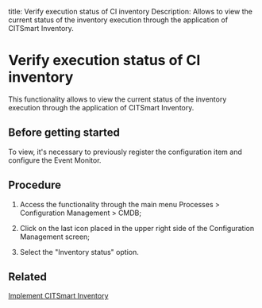 title: Verify execution status of CI inventory
Description: Allows to view the current status of the inventory execution through the application of CITSmart Inventory.
# Verify execution status of CI inventory

This functionality allows to view the current status of the inventory execution
through the application of CITSmart Inventory.

Before getting started
--------------------------

To view, it's necessary to previously register the configuration item and
configure the Event Monitor.

Procedure
-------------

1.  Access the functionality through the main menu Processes \> Configuration
    Management \> CMDB;

2.  Click on the last icon placed in the upper right side of the Configuration
    Management screen;

3.  Select the "Inventory status" option.

Related
----------

[Implement CITSmart Inventory](/en-us/citsmart-platform-9/additional-features/add-ons/inventory.html)


<!-- !!! tip "About"

    <b>Product/Version:</b> CITSmart | 9.00 &nbsp;&nbsp;
    <b>Updated:</b>01/24/2019 - Anna Martins
